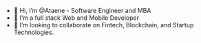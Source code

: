 - 👋 Hi, I’m @Ataene - Software Engineer and MBA
- 👀 I’m a full stack Web and Mobile Developer
- 💞️ I’m looking to collaborate on Fintech, Blockchain, and Startup Technologies.

<!---
Ataene/Ataene is a ✨ special ✨ repository because its `README.md` (this file) appears on your GitHub profile.
You can click the Preview link to take a look at your changes.
--->
